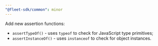 ```yaml
---
"@fleet-sdk/common": minor
---
```


Add new assertion functions:

- `assertTypeOf()` - uses `typeof` to check for JavaScript type primitives;
- `assertInstanceOf()` - uses `instanceof` to check for object instances.
